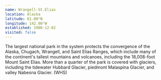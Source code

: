 ```yaml
---
name: Wrangell-St.Elias
location: Alaska
latitude: 61.00°N
longitude: 142.00°W
established: 1980-12-02
visited: false
---
```


The largest national park in the system protects the convergence of the Alaska, Chugach, Wrangell, and Saint Elias Ranges, which include many of the continent's tallest mountains and volcanoes, including the 18,008-foot Mount Saint Elias. More than a quarter of the park is covered with glaciers, including the tidewater Hubbard Glacier, piedmont Malaspina Glacier, and valley Nabesna Glacier. (WHS)
